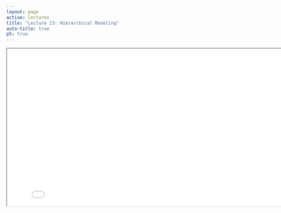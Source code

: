 ```yaml
---
layout: page
active: lectures
title: "Lecture 13: Hierarchical Modeling"
auto-title: true
p5: true
---
```


<div id="example1">
  <iframe id="exampleFrame1" src="13-example-arm.html" width="820px" height="420px"></iframe>
</div>
